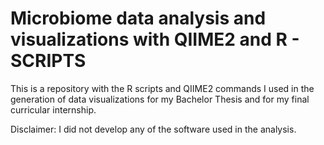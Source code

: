 # Microbiome data analysis and visualizations with QIIME2 and R - SCRIPTS
This is a repository with the R scripts and QIIME2 commands I used in the generation of data visualizations for my Bachelor Thesis and for my final curricular internship. 

Disclaimer: I did not develop any of the software used in the analysis.

